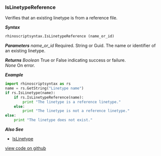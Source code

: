 ### IsLinetypeReference

Verifies that an existing linetype is from a reference file.  

***Syntax***
```python
rhinoscriptsyntax.IsLinetypeReference (name_or_id)
```

***Parameters***
*name_or_id* Required.  String or Guid.  The name or identifier of an existing linetype.  

***Returns***
*Boolean* True or False indicating success or failure.  
*None* On error.  

***Example***
```python
import rhinoscriptsyntax as rs
name = rs.GetString("Linetype name")
if rs.IsLinetype(name):
    if rs.IsLinetypeReference(name):
        print "The linetype is a reference linetype."
    else:
        print "The linetype is not a reference linetype."
else:
    print "The linetype does not exist."
```

***Also See***
  - [IsLinetype](./IsLinetype.html)  

[view code on github](https://github.com/acormier/rhinopythondocs/blob/233504a3f4ddb4233db057d15459948256e6631c/linetype/linetype.py#L21-L27)  
